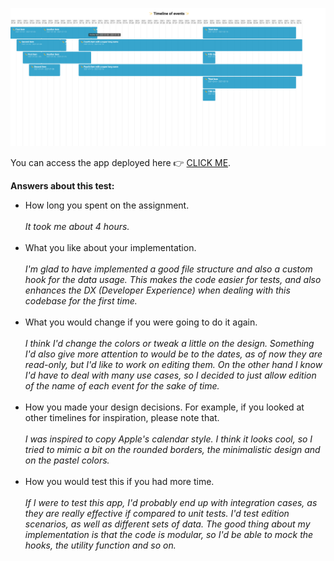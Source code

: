 ![alt text](image-1.png)

You can access the app deployed here 👉 [CLICK ME](https://event-timeline-app-oyset.ondigitalocean.app/).

**Answers about this test:**

- How long you spent on the assignment.
  <br /><br />
  _It took me about 4 hours._
  <br /><br />
- What you like about your implementation.
  <br /><br />
  _I'm glad to have implemented a good file structure and also a custom hook for the data usage. This makes the code easier for tests, and also enhances the DX (Developer Experience) when dealing with this codebase for the first time._
  <br /><br />
- What you would change if you were going to do it again.
  <br /><br />
  _I think I'd change the colors or tweak a little on the design. Something I'd also give more attention to would be to the dates, as of now they are read-only, but I'd like to work on editing them. On the other hand I know I'd have to deal with many use cases, so I decided to just allow edition of the name of each event for the sake of time._
  <br /><br />
- How you made your design decisions. For example, if you looked at other timelines for inspiration, please note that.
  <br /><br />
  _I was inspired to copy Apple's calendar style. I think it looks cool, so I tried to mimic a bit on the rounded borders, the minimalistic design and on the pastel colors._
  <br /><br />
- How you would test this if you had more time.
  <br /><br />
  _If I were to test this app, I'd probably end up with integration cases, as they are really effective if compared to unit tests. I'd test edition scenarios, as well as different sets of data. The good thing about my implementation is that the code is modular, so I'd be able to mock the hooks, the utility function and so on._

